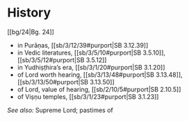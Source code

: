 # History

[[bg/24|Bg. 24]]

* in Purāṇas, [[sb/3/12/39#purport|SB 3.12.39]]
* in Vedic literatures, [[sb/3/5/10#purport|SB 3.5.10]], [[sb/3/5/12#purport|SB 3.5.12]]
* in Yudhiṣṭhira’s era, [[sb/3/1/20#purport|SB 3.1.20]]
* of Lord worth hearing, [[sb/3/13/48#purport|SB 3.13.48]], [[sb/3/13/50#purport|SB 3.13.50]]
* of Lord, value of hearing, [[sb/2/10/5#purport|SB 2.10.5]]
* of Viṣṇu temples, [[sb/3/1/23#purport|SB 3.1.23]]

*See also:* Supreme Lord; pastimes of
